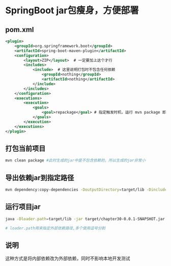 # SpringBoot jar包瘦身，方便部署
## pom.xml
```xml
<plugin>
    <groupId>org.springframework.boot</groupId>
    <artifactId>spring-boot-maven-plugin</artifactId>
    <configuration>
        <layout>ZIP</layout>  # 一定要加上这个才行
        <includes>
            <include>  # 这里说明打包时不包含任何依赖
                <groupId>nothing</groupId>
                <artifactId>nothing</artifactId>
            </include>
        </includes>
    </configuration>
    <executions>
        <execution>
            <goals>
                <goal>repackage</goal> # 指定触发时机，运行 mvn package 即可
            </goals>
        </execution>
    </executions>
</plugin>
```

## 打包当前项目
```bash
mvn clean package #此时生成的jar中是不包含依赖的，所以生成的jar非常小
```

## 导出依赖jar到指定路径
```bash
mvn dependency:copy-dependencies -DoutputDirectory=target/lib -DincludeScope=runtime
```

## 运行项目jar
```bash
java -Dloader.path=target/lib -jar target/chapter30-0.0.1-SNAPSHOT.jar

# loader.path用来指定外部依赖路径,多个使用逗号分割
```

## 说明
这种方式是将内部依赖改为外部依赖，同时不影响本地开发测试
